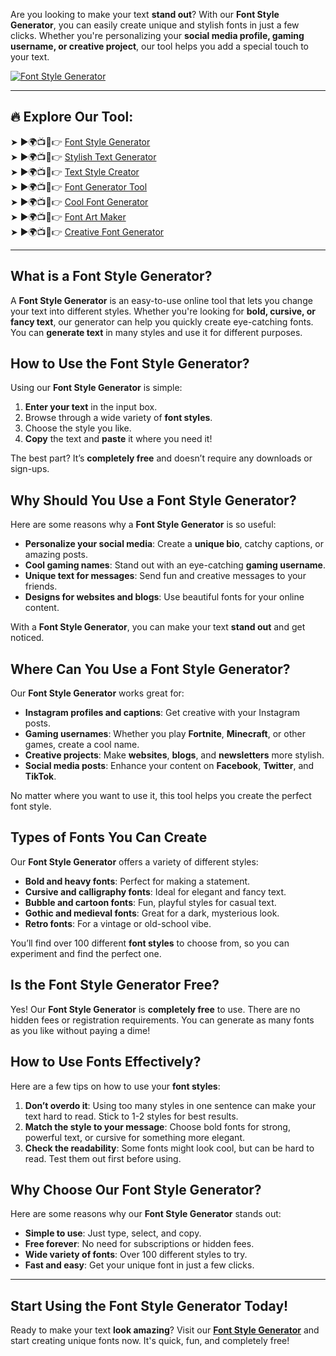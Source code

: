 Are you looking to make your text **stand out**? With our **Font Style Generator**, you can easily create unique and stylish fonts in just a few clicks. Whether you're personalizing your **social media profile, gaming username, or creative project**, our tool helps you add a special touch to your text. 

[![Font Style Generator](https://blogger.googleusercontent.com/img/b/R29vZ2xl/AVvXsEgFPDhRwta1WDZ755-sUTnLu2NXl5oi_aDatNsM1PwcCQZHsvYzKxdH0X3K_Zozaka1osvZ2v5NC1CCtTSJKODzOralgGXBIoPjIkh3NSFAWU7zulucsteS144Q-ZbEb4FQRdMr2SrGz6VOy3HEl2yyS6m5xjjowb-TmBQpZYbS_PPaK7x7ucNzb2GZvCFr/w640-h476-rw/Cool%20Text%20Maker.webp)](https://www.cooltextmaker.com/)

---

## 🔥 **Explore Our Tool:**
➤ ►🌍📺📱👉 [Font Style Generator](https://www.cooltextmaker.com/)  
➤ ►🌍📺📱👉 [Stylish Text Generator](https://www.cooltextmaker.com/)  
➤ ►🌍📺📱👉 [Text Style Creator](https://www.cooltextmaker.com/)  
➤ ►🌍📺📱👉 [Font Generator Tool](https://www.cooltextmaker.com/)  
➤ ►🌍📺📱👉 [Cool Font Generator](https://www.cooltextmaker.com/)  
➤ ►🌍📺📱👉 [Font Art Maker](https://www.cooltextmaker.com/)  
➤ ►🌍📺📱👉 [Creative Font Generator](https://www.cooltextmaker.com/)  

---

## **What is a Font Style Generator?**

A **Font Style Generator** is an easy-to-use online tool that lets you change your text into different styles. Whether you're looking for **bold, cursive, or fancy text**, our generator can help you quickly create eye-catching fonts. You can **generate text** in many styles and use it for different purposes.

## **How to Use the Font Style Generator?**

Using our **Font Style Generator** is simple:
1. **Enter your text** in the input box.
2. Browse through a wide variety of **font styles**.
3. Choose the style you like.
4. **Copy** the text and **paste** it where you need it!

The best part? It’s **completely free** and doesn’t require any downloads or sign-ups.

## **Why Should You Use a Font Style Generator?**

Here are some reasons why a **Font Style Generator** is so useful:
- **Personalize your social media**: Create a **unique bio**, catchy captions, or amazing posts.
- **Cool gaming names**: Stand out with an eye-catching **gaming username**.
- **Unique text for messages**: Send fun and creative messages to your friends.
- **Designs for websites and blogs**: Use beautiful fonts for your online content.

With a **Font Style Generator**, you can make your text **stand out** and get noticed.

## **Where Can You Use a Font Style Generator?**

Our **Font Style Generator** works great for:
- **Instagram profiles and captions**: Get creative with your Instagram posts.
- **Gaming usernames**: Whether you play **Fortnite**, **Minecraft**, or other games, create a cool name.
- **Creative projects**: Make **websites**, **blogs**, and **newsletters** more stylish.
- **Social media posts**: Enhance your content on **Facebook**, **Twitter**, and **TikTok**.

No matter where you want to use it, this tool helps you create the perfect font style.

## **Types of Fonts You Can Create**

Our **Font Style Generator** offers a variety of different styles:
- **Bold and heavy fonts**: Perfect for making a statement.
- **Cursive and calligraphy fonts**: Ideal for elegant and fancy text.
- **Bubble and cartoon fonts**: Fun, playful styles for casual text.
- **Gothic and medieval fonts**: Great for a dark, mysterious look.
- **Retro fonts**: For a vintage or old-school vibe.

You’ll find over 100 different **font styles** to choose from, so you can experiment and find the perfect one.

## **Is the Font Style Generator Free?**

Yes! Our **Font Style Generator** is **completely free** to use. There are no hidden fees or registration requirements. You can generate as many fonts as you like without paying a dime!

## **How to Use Fonts Effectively?**

Here are a few tips on how to use your **font styles**:
1. **Don’t overdo it**: Using too many styles in one sentence can make your text hard to read. Stick to 1-2 styles for best results.
2. **Match the style to your message**: Choose bold fonts for strong, powerful text, or cursive for something more elegant.
3. **Check the readability**: Some fonts might look cool, but can be hard to read. Test them out first before using.

## **Why Choose Our Font Style Generator?**

Here are some reasons why our **Font Style Generator** stands out:
- **Simple to use**: Just type, select, and copy.
- **Free forever**: No need for subscriptions or hidden fees.
- **Wide variety of fonts**: Over 100 different styles to try.
- **Fast and easy**: Get your unique font in just a few clicks.

---

## **Start Using the Font Style Generator Today!**

Ready to make your text **look amazing**? Visit our **[Font Style Generator](https://www.cooltextmaker.com/)** and start creating unique fonts now. It's quick, fun, and completely free!
